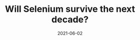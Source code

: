 ---
categories:
- Software Testing
date: '2021-06-02'
title: Will Selenium survive the next decade?
---